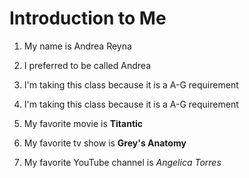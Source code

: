 # Introduction to Me

1. My name is Andrea Reyna


1. I preferred to be called  Andrea

1. I'm taking this class because  it is a A-G requirement 


1. I'm taking this class because  it is a A-G requirement 

1. My favorite movie is **Titantic**

1. My favorite tv show is **Grey's Anatomy**

1. My favorite YouTube channel is *Angelica Torres*




